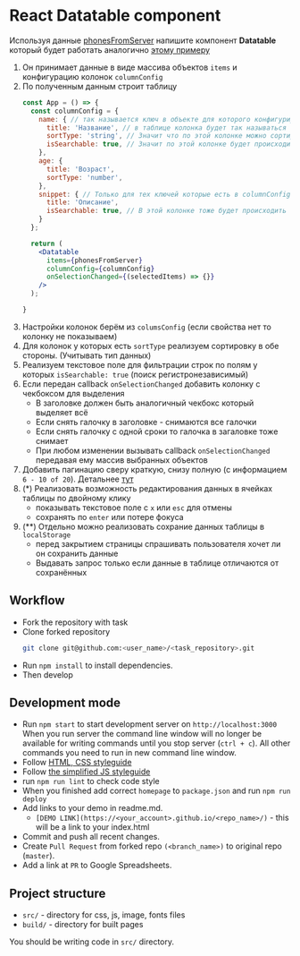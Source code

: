 # React Datatable component
Используя данные [phonesFromServer](https://mate-academy.github.io/phone-catalogue-static/api/phones.json)
напишите компонент **Datatable** который будет работать аналогично [этому примеру](https://datatables.net/)

1. Он принимает данные в виде массива объектов `items` и конфигурацию колонок `columnConfig`
1. По полученным данным строит таблицу
    ```jsx harmony
    const App = () => {
      const columnConfig = {
        name: { // так называется ключ в объекте для которого конфигурируется колонка
          title: 'Название', // в таблице колонка будет так называться
          sortType: 'string', // Значит что по этой колонке можно сортировать (сравниваем строки)
          isSearchable: true, // Значит по этой колонке будет происходить поиск и фильтрация
        },
        age: {
          title: 'Возраст',
          sortType: 'number',
        },
        snippet: { // Только для тех ключей которые есть в columnConfig будут колонки в таблице
          title: 'Описание',
          isSearchable: true, // В этой колонке тоже будет происходить поиск query
        }
      };

      return (
        <Datatable
          items={phonesFromServer}
          columnConfig={columnConfig}
          onSelectionChanged={(selectedItems) => {}}
        />
      );

    }
    ```
1. Настройки колонок берём из `columsConfig` (если свойства нет то колонку не показываем)
1. Для колонок у которых есть `sortType` реализуем сортировку в обе стороны. (Учитывать тип данных)
1. Реализуем текстовое поле для фильтрации строк по полям у которых `isSearchable: true` (поиск регистронезависимый)
1. Если передан callback `onSelectionChanged` добавить колонку с чекбоксом для выделения
    - В заголовке должен быть аналогичный чекбокс который выделяет всё
    - Если снять галочку в заголовке - снимаются все галочки
    - Если снять галочку с одной сроки то галочка в загаловке тоже снимает
    - При любом изменении вызывать callback `onSelectionChanged` передавая ему массив выбранных объектов
1. Добавить пагинацию сверу краткую, снизу полную (с информацием `6 - 10 of 20`).
    Детальнее [тут](https://github.com/mate-academy/react_pagination#react-pagination)
1. (*) Реализовать возможность редактирования данных в ячейках таблицы по двойному клику
    - показывать текстовое поле с `х` или `esc` для отмены
    - сохранять по `enter` или потере фокуса
1. (**) Отдельно можно реализовать сохрание данных таблицы в `localStorage`
    - перед закрытием страницы спрашивать пользователя хочет ли он сохранить данные
    - Выдавать запрос только если данные в таблице отличаются от сохранённых

## Workflow
- Fork the repository with task
- Clone forked repository
    ```bash
    git clone git@github.com:<user_name>/<task_repository>.git
    ```
- Run `npm install` to install dependencies.
- Then develop

## Development mode
- Run `npm start` to start development server on `http://localhost:3000`
    When you run server the command line window will no longer be available for
    writing commands until you stop server (`ctrl + c`). All other commands you
    need to run in new command line window.
- Follow [HTML, CSS styleguide](https://mate-academy.github.io/style-guides/htmlcss.html)
- Follow [the simplified JS styleguide](https://mate-academy.github.io/style-guides/javascript-standard-modified)
- run `npm run lint` to check code style
- When you finished add correct `homepage` to `package.json` and run `npm run deploy`
- Add links to your demo in readme.md.
  - `[DEMO LINK](https://<your_account>.github.io/<repo_name>/)` - this will be a
  link to your index.html
- Commit and push all recent changes.
- Create `Pull Request` from forked repo `(<branch_name>)` to original repo
(`master`).
- Add a link at `PR` to Google Spreadsheets.


## Project structure
- `src/` - directory for css, js, image, fonts files
- `build/` - directory for built pages

You should be writing code in `src/` directory.
